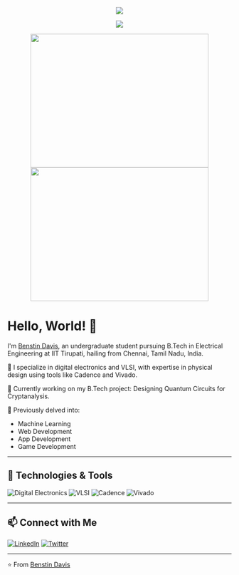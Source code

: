 <p align="center">
  <a href="https://github.com/anuraghazra/github-readme-stats">
  <img align="center" src="https://github-readme-stats.vercel.app/api?username=benstindavis&show_icons=true&theme=tokyonight" />
  </a>
</p>

<p align="center">
  <a href="https://github.com/anuraghazra/github-readme-stats">
  <img align="center" src="https://github-readme-stats.vercel.app/api/top-langs/?username=benstindavis&layout=compact&theme=tokyonight" />
  </a>
</p>

<p align="center">
  <a href="https://wakatime.com/@KingBenny101">
  <img align = "center"  width="400" height="300" src="https://wakatime.com/share/@KingBenny101/e842a068-cb9c-4d03-a120-b74849b3289b.svg" />
</a>
<a href="https://wakatime.com/@KingBenny101">
  <img  align = "center" width="400" height="300" src="https://wakatime.com/share/@KingBenny101/02045c00-6acc-468a-ba89-ec85a515fc26.svg"/>
</a>
</p>



# Hello, World! 👋

I'm [Benstin Davis](https://www.linkedin.com/in/benstindavis/), an undergraduate student pursuing B.Tech in Electrical Engineering at IIT Tirupati, hailing from Chennai, Tamil Nadu, India.

🔧 I specialize in digital electronics and VLSI, with expertise in physical design using tools like Cadence and Vivado.

🚀 Currently working on my B.Tech project: Designing Quantum Circuits for Cryptanalysis.

🌱 Previously delved into:
- Machine Learning
- Web Development
- App Development
- Game Development

---

## 🔧 Technologies & Tools

![Digital Electronics](https://img.shields.io/badge/-Digital%20Electronics-333333?style=flat&logo=digitalocean)
![VLSI](https://img.shields.io/badge/-VLSI-333333?style=flat&logo=vlsi)
![Cadence](https://img.shields.io/badge/-Cadence-333333?style=flat&logo=cadence)
![Vivado](https://img.shields.io/badge/-Vivado-333333?style=flat&logo=vivado)

---

## 📫 Connect with Me

[![LinkedIn](https://img.shields.io/badge/LinkedIn-Connect-blue)](https://www.linkedin.com/in/benstindavis/)
[![Twitter](https://img.shields.io/badge/Twitter-Follow-1DA1F2)](https://twitter.com/KingBenny101)

---

⭐️ From [Benstin Davis](https://github.com/benstindavis)
